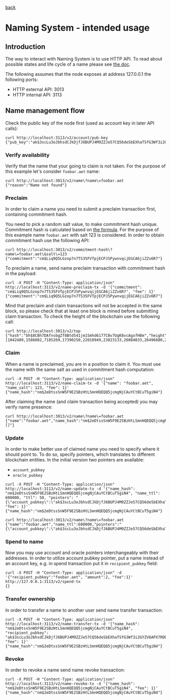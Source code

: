[back](./README.md)
# Naming System - intended usage

## Introduction

The way to interact with Naming System is to use HTTP API.
To read about possible states and life cycle of a name please see [the doc](/AENS.md).

The following assumes that the node exposes at address 127.0.0.1 the following ports:
* HTTP external API: 3013
* HTTP internal API: 3113

## Name management flow

Check the public key of the node first (used as account key in later API calls):
```
curl http://localhost:3113/v2/account/pub-key
{"pub_key":"ak$3scLu3oJbhsdCJkDjfJ6BUPJ4M9ZZJe57CQ56deSbEXhaTSfG3Wf3i2GYZV6APX7RDDVk4Weewb7oLePte3H3QdBw4rMZw"}
```

### Verify availability

Verify that the name that your going to claim is not taken.
For the purpose of this example let's consider `foobar.aet` name:
```
curl http://localhost:3013/v2/name\?name\=foobar.aet
{"reason":"Name not found"}
```

### Preclaim

In order to claim a name you need to submit a preclaim transaction first, containing commitment hash.

You need to pick a random salt value, to make commitment hash unique.
Commitment hash is calculated based on [the formula](/AENS.md#pre-claim).
For the purpose of this example name `foobar.aet` with salt 123 is considered.
In order to obtain commitment hash use the following API:
```
curl http://localhost:3013/v2/commitment-hash\?name\=foobar.aet\&salt\=123
{"commitment":"cm$Liq9Q5LGzop7n7TS35FVTpjECPJSPywnvqijEGCA6jiZZv6R7"}
```

To preclaim a name, send name preclaim transaction with commitment hash in the payload:
```
curl -X POST -H "Content-Type: application/json" http://localhost:3113/v2/name-preclaim-tx -d '{"commitment": "cm$Liq9Q5LGzop7n7TS35FVTpjECPJSPywnvqijEGCA6jiZZv6R7", "fee": 1}'
{"commitment":"cm$Liq9Q5LGzop7n7TS35FVTpjECPJSPywnvqijEGCA6jiZZv6R7"}
```

Mind that preclaim and claim transactions will not be accepted in the same block,
so please check that at least one block is mined before submitting claim transaction.
To check the height of the blockchain use the following call:
```
curl http://localhost:3013/v2/top
{"hash":"bh$8CBh7DAfnsbgZf8Btd541jm1Smhd6177CBv7UgK8vcAgxfH8m","height":17,"nonce":10943666989495949657,"pow":[1042489,1586082,7185269,17390250,22010949,23823133,26084833,26496880,26982374,27985078,29155969,30765562,34280527,36576404,40341757,42010247,48864118,53081230,53085626,58374655,58640182,60230517,63786551,65401252,78883695,80142167,85509843,87676973,91934825,92005073,94576137,100347674,103149860,106024683,109781247,113905034,121009561,124198978,126781361,129629191,131266393,131659086],"prev_hash":"bh$2fDH24kVtC4UuEheXMeSZhqMUoaDyo495iotrCVYv1ES8wH38K","state_hash":"bs$2jVx7kz9Uvp55etQsoJTmKwy2pMAHC2tn5dUt5W2gq99k7UKWp","target":539923902,"time":1517504077312,"txs_hash":"bx$2RLzQbRE1frHPYnPi8peZgBzeUGccV4NtWhDf6tGnn6p3wMSZv","version":5}
```

### Claim

When a name is preclaimed, you are in a position to claim it.
You must use the name with the same salt as used in commitment hash computation:
```
curl -X POST -H "Content-Type: application/json" http://localhost:3113/v2/name-claim-tx -d '{"name": "foobar.aet", "name_salt": 123, "fee": 1}'
{"name_hash":"nm$2eDtssSnW5F9E2SBzHtLSmnHQEQQ5jcmgNjCAuYCtBCuT5giN4"}
```

After claiming the name (and claim transaction being accepted) you may verify name presence:
```
curl http://localhost:3013/v2/name\?name\=foobar.aet
{"name":"foobar.aet","name_hash":"nm$2eDtssSnW5F9E2SBzHtLSmnHQEQQ5jcmgNjCAuYCtBCuT5giN4","name_ttl":0,"pointers":"[]"}
```

### Update

In order to make better use of claimed name you need to specify where it should point to.
To do so, specify pointers, which translates to different blockchain entities.
In the initial version two pointers are available:
* `account_pubkey`
* `oracle_pubkey`

```
curl -X POST -H "Content-Type: application/json" http://localhost:3113/v2/name-update-tx -d '{"name_hash": "nm$2eDtssSnW5F9E2SBzHtLSmnHQEQQ5jcmgNjCAuYCtBCuT5giN4", "name_ttl": 600000, "ttl": 50, "pointers": "{\"account_pubkey\":\"ak$3scLu3oJbhsdCJkDjfJ6BUPJ4M9ZZJe57CQ56deSbEXhaTSfG3Wf3i2GYZV6APX7RDDVk4Weewb7oLePte3H3QdBw4rMZw\"}", "fee": 1}'
{"name_hash":"nm$2eDtssSnW5F9E2SBzHtLSmnHQEQQ5jcmgNjCAuYCtBCuT5giN4"}

curl http://localhost:3013/v2/name\?name\=foobar.aet
{"name":"foobar.aet","name_ttl":600000,"pointers":"{\"account_pubkey\":\"ak$3scLu3oJbhsdCJkDjfJ6BUPJ4M9ZZJe57CQ56deSbEXhaTSfG3Wf3i2GYZV6APX7RDDVk4Weewb7oLePte3H3QdBw4rMZw\"}"}
```

### Spend to name

Now you may use account and oracle pointers interchangeably with their addresses.
In order to utilize account pubkey pointer, put a name instead of an account key, e.g. in spend transaction put it in `recipient_pubkey` field:
```
curl -X POST -H "Content-Type: application/json" -d '{"recipient_pubkey":"foobar.aet", "amount":2, "fee":1}' http://127.0.0.1:3113/v2/spend-tx
{}
```

### Transfer ownership

In order to transfer a name to another user send name transfer transaction:
```
curl -X POST -H "Content-Type: application/json" http://localhost:3113/v2/name-transfer-tx -d '{"name_hash": "nm$2eDtssSnW5F9E2SBzHtLSmnHQEQQ5jcmgNjCAuYCtBCuT5giN4", "recipient_pubkey": "ak$3scLu3oJbhsdCJkDjfJ6BUPJ4M9ZZJe57CQ56deSbEXhaTSfG3Wf3i2GYZV6APX7RDDVk4Weewb7oLePte3H3QdBw4rMZw", "fee": 1}'
{"name_hash":"nm$2eDtssSnW5F9E2SBzHtLSmnHQEQQ5jcmgNjCAuYCtBCuT5giN4"}
```

### Revoke

In order to revoke a name send name revoke transaction:
```
curl -X POST -H "Content-Type: application/json" http://localhost:3113/v2/name-revoke-tx -d '{"name_hash": "nm$2eDtssSnW5F9E2SBzHtLSmnHQEQQ5jcmgNjCAuYCtBCuT5giN4", "fee": 1}'
{"name_hash":"nm$2eDtssSnW5F9E2SBzHtLSmnHQEQQ5jcmgNjCAuYCtBCuT5giN4"}
```
